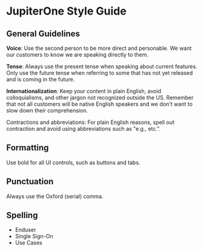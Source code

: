 # JupiterOne Style Guide

 

## General Guidelines

**Voice**: Use the second person to be more direct and personable. We want our customers to know we are speaking directly to them.

**Tense**: Always use the present tense when speaking about current features. Only use the future tense when referring to some that has not yet released and is coming in the future. 

**Internationalization**: Keep your content in plain English, avoid colloquialisms, and other jargon not recognized outside the US. Remember that not all customers will be native English speakers and we don't want to slow down their comprehension. 

Contractions and abbreviations: For plain English reasons, spell out contraction and avoid using abbreviations such as "e.g., etc.".



## Formatting

Use bold for all UI controls, such as buttons and tabs.

## Punctuation

Always use the Oxford (serial) comma. 

## Spelling

- Enduser
- Single Sign-On
- Use Cases

